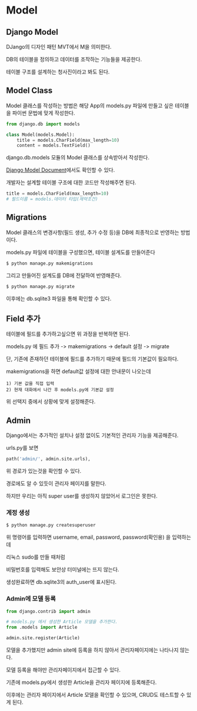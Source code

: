# Model

## Django Model
 
DJango의 디자인 패턴 MVT에서 M을 의미한다.

DB의 테이블을 정의하고 데이터를 조작하는 기능들을 제공한다.

테이블 구조를 설계하는 청사진이라고 봐도 된다.

## Model Class

Model 클래스를 작성하는 방법은 해당 App의 models.py 파일에 만들고 싶은 테이블을 파이썬 문법에 맞게 작성한다.

```python
from django.db import models

class Model(models.Model):
    title = models.CharField(max_length=10)
    content = models.TextField()
```

django.db.models 모듈의 Model 클래스를 상속받아서 작성한다.

[Django Model Document](https://docs.djangoproject.com/ko/4.1/topics/db/models/)에서도 확인할 수 있다.

개발자는 설계할 테이블 구조에 대한 코드만 작성해주면 된다.

```python
title = models.CharField(max_length=10)
# 필드이름 = models.데이터 타입(제약조건)
```

## Migrations

Model 클래스의 변경사항(필드 생성, 추가 수정 등)을 DB에 최종적으로 반영하는 방법이다.

models.py 파일에 테이블을 구성했으면, 테이블 설계도를 만들어준다

```bash
$ python manage.py makemigrations
```

그리고 만들어진 설계도를 DB에 전달하여 반영해준다.

```bash
$ python manage.py migrate
```

이후에는 db.sqlite3 파일을 통해 확인할 수 있다.

## Field 추가

테이블에 필드를 추가하고싶으면 위 과정을 반복하면 된다.

models.py 에 필드 추가 -> makemigrations -> default 설정 -> migrate

단, 기존에 존재하던 테이블에 필드를 추가하기 때문에 필드의 기본값이 필요하다.

makemigrations을 하면 default값 설정에 대한 안내문이 나오는데

```
1) 기본 값을 직접 입력
2) 현재 대화에서 나간 후 models.py에 기본값 설정
```

위 선택지 중에서 상황에 맞게 설정해준다.

## Admin

Django에서는 추가적인 설치나 설정 없이도 기본적인 관리자 기능을 제공해준다.

urls.py를 보면

```python
path('admin/', admin.site.urls),
```

위 경로가 있는것을 확인할 수 있다.

경로에도 알 수 있듯이 관리자 페이지를 말한다.

하지만 우리는 아직 super user를 생성하지 않았어서 로그인은 못한다.

### 계정 생성

```bash
$ python manage.py createsuperuser
```

위 명령어를 입력하면 username, email, password, password(확인용) 을 입력하는데

리눅스 sudo를 만들 때처럼

비밀번호를 입력해도 보안상 터미널에는 뜨지 않는다.

생성완료하면 db.sqlite3의 auth_user에 표시된다.

### Admin에 모델 등록

```python
from django.contrib import admin

# models.py 에서 생성한 Article 모델을 추가한다.
from .models import Article

admin.site.register(Article)
```

모델을 추가했지만 admin site에 등록을 하지 않아서 관리자페이지에는 나타나지 않는다.

모델 등록을 해야만 관리자페이지에서 접근할 수 있다.

기존에 models.py에서 생성한 Article을 관리자 페이지에 등록해준다.

이후에는 관리자 페이지에서 Article 모델을 확인할 수 있으며, CRUD도 테스트할 수 있게 된다.